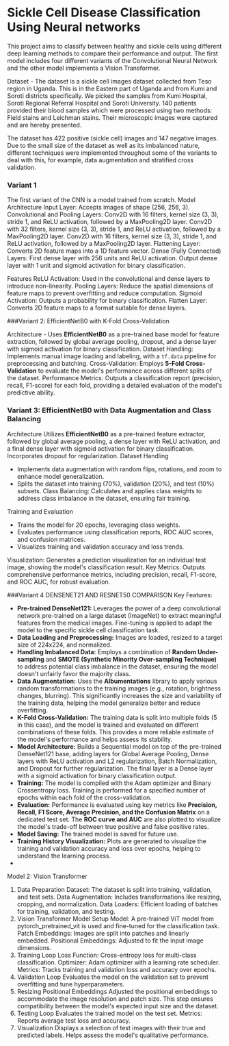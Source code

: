 # Sickle Cell Disease Classification Using Neural networks
This project aims to classify between healthy and sickle cells using different deep learning methods to compare their performance and output.
The first model includes four different variants of the Convolutional Neural Network and the other model implements a Vision Transformer.

Dataset - The dataset is a sickle cell images dataset collected from Teso region in Uganda. This is in the Eastern part of Uganda and from Kumi and Soroti districts specifically. We picked the samples from Kumi Hospital, Soroti Regional Referral Hospital and Soroti University. 140 patients provided their blood samples which were processed using two methods: Field stains and Leichman stains. Their microscopic images were captured and are hereby presented.

The dataset has 422 positive (sickle cell) images and 147 negative images.
Due to the small size of the dataset as well as its imbalanced nature, different techniques were implemented throughout some of the variants to deal with this, for example, data augmentation and stratified cross validation.

### Variant 1
The first variant of the CNN is a model trained from scratch.
Model Architecture
Input Layer: Accepts images of shape (256, 256, 3).
Convolutional and Pooling Layers:
Conv2D with 16 filters, kernel size (3, 3), stride 1, and ReLU activation, followed by a MaxPooling2D layer.
Conv2D with 32 filters, kernel size (3, 3), stride 1, and ReLU activation, followed by a MaxPooling2D layer.
Conv2D with 16 filters, kernel size (3, 3), stride 1, and ReLU activation, followed by a MaxPooling2D layer.
Flattening Layer: Converts 2D feature maps into a 1D feature vector.
Dense (Fully Connected) Layers:
First dense layer with 256 units and ReLU activation.
Output dense layer with 1 unit and sigmoid activation for binary classification.

Features
ReLU Activation: Used in the convolutional and dense layers to introduce non-linearity.
Pooling Layers: Reduce the spatial dimensions of feature maps to prevent overfitting and reduce computation.
Sigmoid Activation: Outputs a probability for binary classification.
Flatten Layer: Converts 2D feature maps to a format suitable for dense layers.

###Variant 2: EfficientNetB0 with K-Fold Cross-Validation

Architecture - Uses **EfficientNetB0** as a pre-trained base model for feature extraction, followed by global average pooling, dropout, and a dense layer with sigmoid activation for binary classification.
Dataset Handling: Implements manual image loading and labeling, with a `tf.data` pipeline for preprocessing and batching.
Cross-Validation: Employs **5-Fold Cross-Validation** to evaluate the model's performance across different splits of the dataset.
Performance Metrics: Outputs a classification report (precision, recall, F1-score) for each fold, providing a detailed evaluation of the model's predictive ability.

### Variant 3: EfficientNetB0 with Data Augmentation and Class Balancing

Architecture
Utilizes **EfficientNetB0** as a pre-trained feature extractor, followed by global average pooling, a dense layer with ReLU activation, and a final dense layer with sigmoid activation for binary classification. Incorporates dropout for regularization.
Dataset Handling
  * Implements data augmentation with random flips, rotations, and zoom to enhance model generalization.
  * Splits the dataset into training (70%), validation (20%), and test (10%) subsets.
Class Balancing: Calculates and applies class weights to address class imbalance in the dataset, ensuring fair training.

Training and Evaluation
  * Trains the model for 20 epochs, leveraging class weights.
  * Evaluates performance using classification reports, ROC AUC scores, and confusion matrices.
  * Visualizes training and validation accuracy and loss trends.

Visualization:
Generates a prediction visualization for an individual test image, showing the model's classification result.
Key Metrics: Outputs comprehensive performance metrics, including precision, recall, F1-score, and ROC AUC, for robust evaluation.

###Variant 4 DENSENET21 AND RESNET50 COMPARISON
Key Features:
- **Pre-trained DenseNet121:** Leverages the power of a deep convolutional network pre-trained on a large dataset (ImageNet) to extract meaningful features from the medical images. Fine-tuning is applied to adapt the model to the specific sickle cell classification task.
- **Data Loading and Preprocessing:** Images are loaded, resized to a target size of 224x224, and normalized.
- **Handling Imbalanced Data:** Employs a combination of **Random Under-sampling** and **SMOTE (Synthetic Minority Over-sampling Technique)** to address potential class imbalance in the dataset, ensuring the model doesn't unfairly favor the majority class.
- **Data Augmentation:** Uses the **Albumentations** library to apply various random transformations to the training images (e.g., rotation, brightness changes, blurring). This significantly increases the size and variability of the training data, helping the model generalize better and reduce overfitting.
- **K-Fold Cross-Validation:** The training data is split into multiple folds (5 in this case), and the model is trained and evaluated on different combinations of these folds. This provides a more reliable estimate of the model's performance and helps assess its stability.
- **Model Architecture:** Builds a Sequential model on top of the pre-trained DenseNet121 base, adding layers for Global Average Pooling, Dense layers with ReLU activation and L2 regularization, Batch Normalization, and Dropout for further regularization. The final layer is a Dense layer with a sigmoid activation for binary classification output.
- **Training:** The model is compiled with the Adam optimizer and Binary Crossentropy loss. Training is performed for a specified number of epochs within each fold of the cross-validation.
- **Evaluation:** Performance is evaluated using key metrics like **Precision, Recall, F1 Score, Average Precision, and the Confusion Matrix** on a dedicated test set. The **ROC curve and AUC** are also plotted to visualize the model's trade-off between true positive and false positive rates.
- **Model Saving:** The trained model is saved for future use.
- **Training History Visualization:** Plots are generated to visualize the training and validation accuracy and loss over epochs, helping to understand the learning process.
- 
 Model 2: Vision Transformer
1. Data Preparation
Dataset: The dataset is split into training, validation, and test sets.
Data Augmentation: Includes transformations like resizing, cropping, and normalization.
Data Loaders: Efficient loading of batches for training, validation, and testing.
2. Vision Transformer Model Setup
Model: A pre-trained ViT model from pytorch_pretrained_vit is used and fine-tuned for the classification task.
Patch Embeddings: Images are split into patches and linearly embedded.
Positional Embeddings: Adjusted to fit the input image dimensions.
3. Training Loop
Loss Function: Cross-entropy loss for multi-class classification.
Optimizer: Adam optimizer with a learning rate scheduler.
Metrics: Tracks training and validation loss and accuracy over epochs.
4. Validation Loop
Evaluates the model on the validation set to prevent overfitting and tune hyperparameters.
5. Resizing Positional Embeddings
Adjusted the positional embeddings to accommodate the image resolution and patch size.
This step ensures compatibility between the model's expected input size and the dataset.
6. Testing Loop
Evaluates the trained model on the test set.
Metrics: Reports average test loss and accuracy.
7. Visualization
Displays a selection of test images with their true and predicted labels.
Helps assess the model's qualitative performance.
